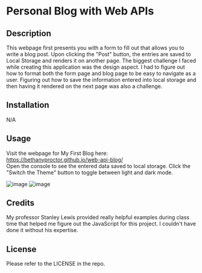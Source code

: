 # Personal Blog with Web APIs

## Description

This webpage first presents you with a form to fill out that allows you to write a blog post. Upon clicking the "Post" button, the entries are saved to Local Storage and renders it on another page. The biggest challenge I faced while creating this application was the design aspect. I had to figure out how to format both the form page and blog page to be easy to navigate as a user. Figuring out how to save the information entered into local storage and then having it rendered on the next page was also a challenge.
	
## Installation

N/A

## Usage

Visit the webpage for My First Blog here: https://bethanyproctor.github.io/web-api-blog/   
Open the console to see the entered data saved to local storage. Click the "Switch the Theme" button to toggle between light and dark mode.

![image](https://github.com/BethanyProctor/web-api-blog/assets/160694396/b760e43a-e672-40fc-a474-bc926fa20d1e)
![image](https://github.com/BethanyProctor/web-api-blog/assets/160694396/f2c00bcd-f202-4dc7-ac85-1426e2262c38)


## Credits

My professor Stanley Lewis provided really helpful examples during class time that helped me figure out the JavaScript for this project. I couldn't have done it without his expertise.

## License

Please refer to the LICENSE in the repo.
